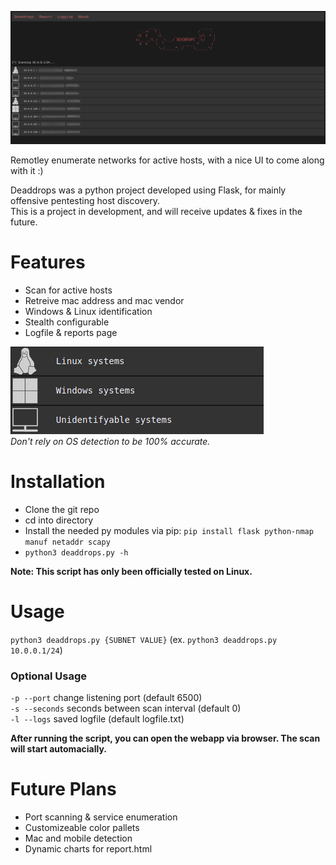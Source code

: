 ![sample](https://github.com/Xeonrx/deaddrops/blob/main/img/sample.png)

Remotley enumerate networks for active hosts, with a nice UI to come along with it :)

Deaddrops was a python project developed using Flask, for mainly offensive pentesting host discovery. <br />
This is a project in development, and will receive updates & fixes in the future.

# Features
- Scan for active hosts
- Retreive mac address and mac vendor
- Windows & Linux identification
- Stealth configurable
- Logfile & reports page

![osinfo](https://github.com/Xeonrx/deaddrops/blob/main/img/OSinfo.png) <br />
*Don't rely on OS detection to be 100% accurate.*

# Installation
- Clone the git repo
- cd into directory
- Install the needed py modules via pip: `pip install flask python-nmap manuf netaddr scapy`
- `python3 deaddrops.py -h`

**Note: This script has only been officially tested on Linux.**

# Usage
`python3 deaddrops.py {SUBNET VALUE}` (ex. `python3 deaddrops.py 10.0.0.1/24`)

### Optional Usage
`-p --port` change listening port (default 6500) <br />
`-s --seconds` seconds between scan interval (default 0) <br />
`-l --logs` saved logfile (default logfile.txt)

**After running the script, you can open the webapp via browser. The scan will start automacially.**

# Future Plans
- Port scanning & service enumeration
- Customizeable color pallets
- Mac and mobile detection
- Dynamic charts for report.html
